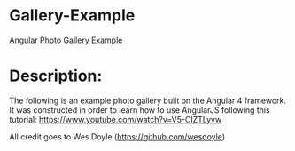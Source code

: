 # Gallery-Example
Angular Photo Gallery Example

# Description:
The following is an example photo gallery built on the Angular 4 framework. It was constructed in order to learn how to use 
AngularJS following this tutorial: https://www.youtube.com/watch?v=V5-CIZTLyvw


All credit goes to Wes Doyle (https://github.com/wesdoyle)
